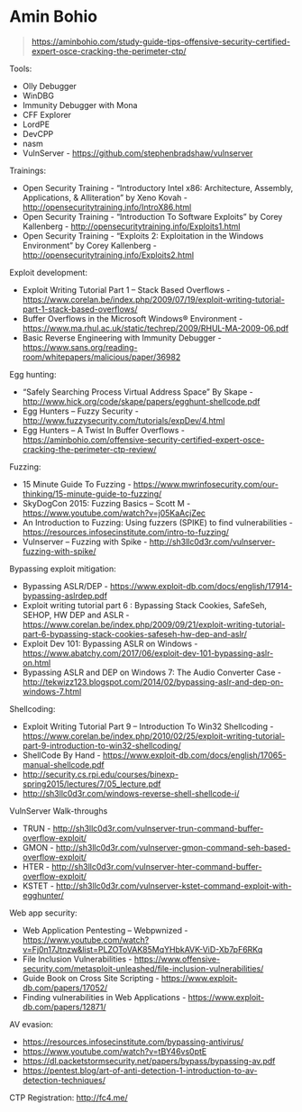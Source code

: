 # Amin Bohio
> https://aminbohio.com/study-guide-tips-offensive-security-certified-expert-osce-cracking-the-perimeter-ctp/

Tools:
* Olly Debugger
* WinDBG
* Immunity Debugger with Mona
* CFF Explorer
* LordPE
* DevCPP
* nasm
* VulnServer - https://github.com/stephenbradshaw/vulnserver

Trainings:
* Open Security Training - “Introductory Intel x86: Architecture, Assembly, Applications, & Alliteration” by Xeno Kovah - http://opensecuritytraining.info/IntroX86.html
* Open Security Training - “Introduction To Software Exploits” by Corey Kallenberg - http://opensecuritytraining.info/Exploits1.html
* Open Security Training - “Exploits 2: Exploitation in the Windows Environment” by Corey Kallenberg - http://opensecuritytraining.info/Exploits2.html

Exploit development:
* Exploit Writing Tutorial Part 1 – Stack Based Overflows - https://www.corelan.be/index.php/2009/07/19/exploit-writing-tutorial-part-1-stack-based-overflows/
* Buffer Overflows in the Microsoft Windows® Environment - https://www.ma.rhul.ac.uk/static/techrep/2009/RHUL-MA-2009-06.pdf
* Basic Reverse Engineering with Immunity Debugger - https://www.sans.org/reading-room/whitepapers/malicious/paper/36982

Egg hunting:
* “Safely Searching Process Virtual Address Space” By Skape - http://www.hick.org/code/skape/papers/egghunt-shellcode.pdf
* Egg Hunters – Fuzzy Security - http://www.fuzzysecurity.com/tutorials/expDev/4.html
* Egg Hunters – A Twist In Buffer Overflows - https://aminbohio.com/offensive-security-certified-expert-osce-cracking-the-perimeter-ctp-review/


Fuzzing:
* 15 Minute Guide To Fuzzing - https://www.mwrinfosecurity.com/our-thinking/15-minute-guide-to-fuzzing/
* SkyDogCon 2015: Fuzzing Basics – Scott M - https://www.youtube.com/watch?v=j05KaAcjZec
* An Introduction to Fuzzing: Using fuzzers (SPIKE) to find vulnerabilities - https://resources.infosecinstitute.com/intro-to-fuzzing/
* Vulnserver – Fuzzing with Spike - http://sh3llc0d3r.com/vulnserver-fuzzing-with-spike/


Bypassing exploit mitigation:
* Bypassing ASLR/DEP - https://www.exploit-db.com/docs/english/17914-bypassing-aslrdep.pdf
* Exploit writing tutorial part 6 : Bypassing Stack Cookies, SafeSeh, SEHOP, HW DEP and ASLR - https://www.corelan.be/index.php/2009/09/21/exploit-writing-tutorial-part-6-bypassing-stack-cookies-safeseh-hw-dep-and-aslr/
* Exploit Dev 101: Bypassing ASLR on Windows - https://www.abatchy.com/2017/06/exploit-dev-101-bypassing-aslr-on.html
* Bypassing ASLR and DEP on Windows 7: The Audio Converter Case - http://tekwizz123.blogspot.com/2014/02/bypassing-aslr-and-dep-on-windows-7.html


Shellcoding:
* Exploit Writing Tutorial Part 9 – Introduction To Win32 Shellcoding - https://www.corelan.be/index.php/2010/02/25/exploit-writing-tutorial-part-9-introduction-to-win32-shellcoding/
* ShellCode By Hand - https://www.exploit-db.com/docs/english/17065-manual-shellcode.pdf
* http://security.cs.rpi.edu/courses/binexp-spring2015/lectures/7/05_lecture.pdf
* http://sh3llc0d3r.com/windows-reverse-shell-shellcode-i/

VulnServer Walk-throughs
* TRUN - http://sh3llc0d3r.com/vulnserver-trun-command-buffer-overflow-exploit/
* GMON - http://sh3llc0d3r.com/vulnserver-gmon-command-seh-based-overflow-exploit/
* HTER - http://sh3llc0d3r.com/vulnserver-hter-command-buffer-overflow-exploit/
* KSTET - http://sh3llc0d3r.com/vulnserver-kstet-command-exploit-with-egghunter/

Web app security:
* Web Application Pentesting – Webpwnized - https://www.youtube.com/watch?v=Fj0n17Jtnzw&list=PLZOToVAK85MqYHbkAVK-ViD-Xb7pF6RKq
* File Inclusion Vulnerabilities - https://www.offensive-security.com/metasploit-unleashed/file-inclusion-vulnerabilities/
* Guide Book on Cross Site Scripting - https://www.exploit-db.com/papers/17052/
* Finding vulnerabilities in Web Applications - https://www.exploit-db.com/papers/12871/

AV evasion:
* https://resources.infosecinstitute.com/bypassing-antivirus/
* https://www.youtube.com/watch?v=tBY46vs0ptE
* https://dl.packetstormsecurity.net/papers/bypass/bypassing-av.pdf
* https://pentest.blog/art-of-anti-detection-1-introduction-to-av-detection-techniques/

CTP Registration: http://fc4.me/
